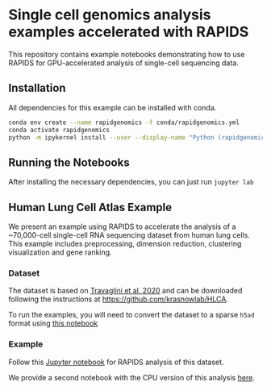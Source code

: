 # Single cell genomics analysis examples accelerated with RAPIDS

This repository contains example notebooks demonstrating how to use RAPIDS for GPU-accelerated analysis of single-cell sequencing data.

## Installation 

All dependencies for this example can be installed with conda.

```bash
conda env create --name rapidgenomics -f conda/rapidgenomics.yml
conda activate rapidgenomics
python -m ipykernel install --user --display-name "Python (rapidgenomics)"
```

## Running the Notebooks

After installing the necessary dependencies, you can just run `jupyter lab`

## Human Lung Cell Atlas Example

We present an example using RAPIDS to accelerate the analysis of a ~70,000-cell single-cell RNA sequencing dataset from human lung cells. This example includes preprocessing, dimension reduction, clustering visualization and gene ranking. 

### Dataset

The dataset is based on [Travaglini et al. 2020](https://www.biorxiv.org/content/10.1101/742320v2) and can be downloaded following the instructions at https://github.com/krasnowlab/HLCA.

To run the examples, you will need to convert the dataset to a sparse `h5ad` format using [this notebook](notebooks/csv_to_h5ad.ipynb)

### Example

Follow this [Jupyter notebook](notebooks/hlca_lung_gpu_analysis.ipynb) for RAPIDS analysis of this dataset.

We provide a second notebook with the CPU version of this analysis [here](notebooks/hlca_lung_cpu_analysis.ipynb).

